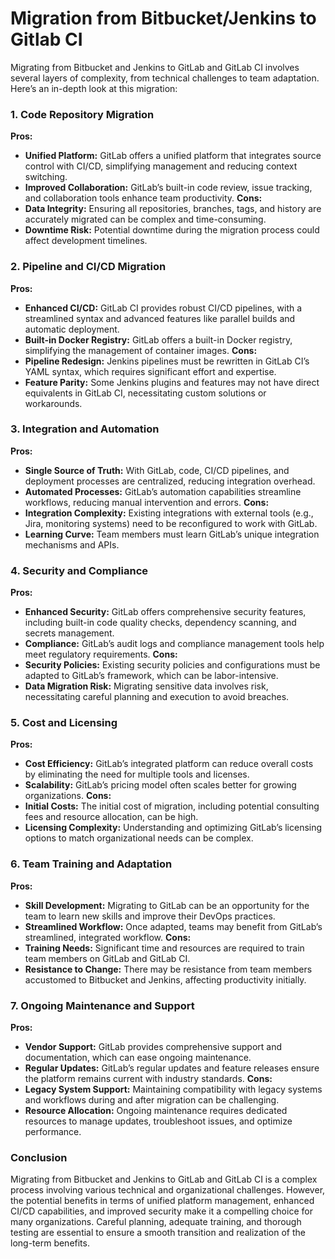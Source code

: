 # Migration from Bitbucket/Jenkins to Gitlab CI

Migrating from Bitbucket and Jenkins to GitLab and GitLab CI involves several layers of complexity, from technical challenges to team adaptation. Here’s an in-depth look at this migration:

### 1. **Code Repository Migration**
**Pros:**
- **Unified Platform:** GitLab offers a unified platform that integrates source control with CI/CD, simplifying management and reducing context switching.
- **Improved Collaboration:** GitLab’s built-in code review, issue tracking, and collaboration tools enhance team productivity.
**Cons:**
- **Data Integrity:** Ensuring all repositories, branches, tags, and history are accurately migrated can be complex and time-consuming.
- **Downtime Risk:** Potential downtime during the migration process could affect development timelines.

### 2. **Pipeline and CI/CD Migration**
**Pros:**
- **Enhanced CI/CD:** GitLab CI provides robust CI/CD pipelines, with a streamlined syntax and advanced features like parallel builds and automatic deployment.
- **Built-in Docker Registry:** GitLab offers a built-in Docker registry, simplifying the management of container images.
**Cons:**
- **Pipeline Redesign:** Jenkins pipelines must be rewritten in GitLab CI’s YAML syntax, which requires significant effort and expertise.
- **Feature Parity:** Some Jenkins plugins and features may not have direct equivalents in GitLab CI, necessitating custom solutions or workarounds.

### 3. **Integration and Automation**
**Pros:**
- **Single Source of Truth:** With GitLab, code, CI/CD pipelines, and deployment processes are centralized, reducing integration overhead.
- **Automated Processes:** GitLab’s automation capabilities streamline workflows, reducing manual intervention and errors.
**Cons:**
- **Integration Complexity:** Existing integrations with external tools (e.g., Jira, monitoring systems) need to be reconfigured to work with GitLab.
- **Learning Curve:** Team members must learn GitLab’s unique integration mechanisms and APIs.

### 4. **Security and Compliance**
**Pros:**
- **Enhanced Security:** GitLab offers comprehensive security features, including built-in code quality checks, dependency scanning, and secrets management.
- **Compliance:** GitLab’s audit logs and compliance management tools help meet regulatory requirements.
**Cons:**
- **Security Policies:** Existing security policies and configurations must be adapted to GitLab’s framework, which can be labor-intensive.
- **Data Migration Risk:** Migrating sensitive data involves risk, necessitating careful planning and execution to avoid breaches.

### 5. **Cost and Licensing**
**Pros:**
- **Cost Efficiency:** GitLab’s integrated platform can reduce overall costs by eliminating the need for multiple tools and licenses.
- **Scalability:** GitLab’s pricing model often scales better for growing organizations.
**Cons:**
- **Initial Costs:** The initial cost of migration, including potential consulting fees and resource allocation, can be high.
- **Licensing Complexity:** Understanding and optimizing GitLab’s licensing options to match organizational needs can be complex.

### 6. **Team Training and Adaptation**
**Pros:**
- **Skill Development:** Migrating to GitLab can be an opportunity for the team to learn new skills and improve their DevOps practices.
- **Streamlined Workflow:** Once adapted, teams may benefit from GitLab’s streamlined, integrated workflow.
**Cons:**
- **Training Needs:** Significant time and resources are required to train team members on GitLab and GitLab CI.
- **Resistance to Change:** There may be resistance from team members accustomed to Bitbucket and Jenkins, affecting productivity initially.

### 7. **Ongoing Maintenance and Support**
**Pros:**
- **Vendor Support:** GitLab provides comprehensive support and documentation, which can ease ongoing maintenance.
- **Regular Updates:** GitLab’s regular updates and feature releases ensure the platform remains current with industry standards.
**Cons:**
- **Legacy System Support:** Maintaining compatibility with legacy systems and workflows during and after migration can be challenging.
- **Resource Allocation:** Ongoing maintenance requires dedicated resources to manage updates, troubleshoot issues, and optimize performance.

### Conclusion
Migrating from Bitbucket and Jenkins to GitLab and GitLab CI is a complex process involving various technical and organizational challenges. However, the potential benefits in terms of unified platform management, enhanced CI/CD capabilities, and improved security make it a compelling choice for many organizations. Careful planning, adequate training, and thorough testing are essential to ensure a smooth transition and realization of the long-term benefits.